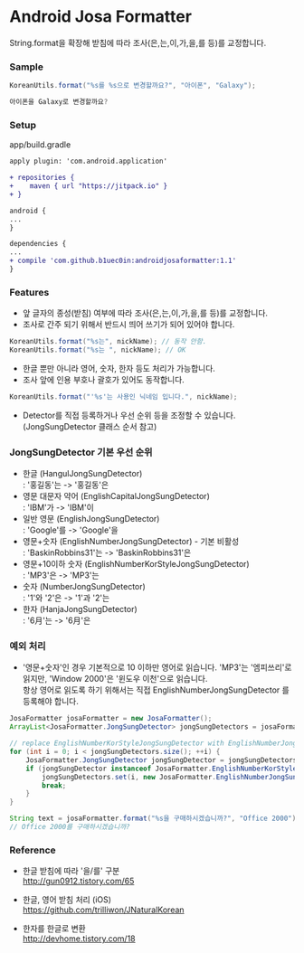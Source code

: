# Android Josa Formatter
String.format을 확장해 받침에 따라 조사(은,는,이,가,을,를 등)를 교정합니다.

### Sample

```java
KoreanUtils.format("%s를 %s으로 변경할까요?", "아이폰", "Galaxy");

아이폰을 Galaxy로 변경할까요?
```


### Setup
app/build.gradle
```diff
apply plugin: 'com.android.application'

+ repositories {
+    maven { url "https://jitpack.io" }
+ }

android {
...
}

dependencies {
...
+ compile 'com.github.b1uec0in:androidjosaformatter:1.1'
}
```

### Features
* 앞 글자의 종성(받침) 여부에 따라 조사(은,는,이,가,을,를 등)를 교정합니다.
* 조사로 간주 되기 위해서 반드시 띄어 쓰기가 되어 있어야 합니다.
```java
KoreanUtils.format("%s는", nickName); // 동작 안함. 
KoreanUtils.format("%s는 ", nickName); // OK
```
* 한글 뿐만 아니라 영어, 숫자, 한자 등도 처리가 가능합니다.
* 조사 앞에 인용 부호나 괄호가 있어도 동작합니다.
```java
KoreanUtils.format("'%s'는 사용인 닉네임 입니다.", nickName);
```
* Detector를 직접 등록하거나 우선 순위 등을 조정할 수 있습니다. (JongSungDetector 클래스 순서 참고)


### JongSungDetector 기본 우선 순위
* 한글 (HangulJongSungDetector)<br/>
: '홍길동'는 -> '홍길동'은
* 영문 대문자 약어 (EnglishCapitalJongSungDetector)<br/>
: 'IBM'가 -> 'IBM'이
* 일반 영문 (EnglishJongSungDetector)<br/>
: 'Google'를 -> 'Google'을
* 영문+숫자 (EnglishNumberJongSungDetector) - 기본 비활성<br/>
: 'BaskinRobbins31'는 -> 'BaskinRobbins31'은 
* 영문+10이하 숫자 (EnglishNumberKorStyleJongSungDetector)<br/>
: 'MP3'은 -> 'MP3'는
* 숫자 (NumberJongSungDetector)<br/>
: '1'와 '2'은  -> '1'과 '2'는
* 한자 (HanjaJongSungDetector)<br/>
: '6月'는 -> '6月'은


### 예외 처리
* '영문+숫자'인 경우 기본적으로 10 이하만 영어로 읽습니다. 'MP3'는 '엠피쓰리'로 읽지만, 'Window 2000'은 '윈도우 이천'으로 읽습니다.<br/>
항상 영어로 읽도록 하기 위해서는 직접 EnglishNumberJongSungDetector 를 등록해야 합니다.
```java
JosaFormatter josaFormatter = new JosaFormatter();
ArrayList<JosaFormatter.JongSungDetector> jongSungDetectors = josaFormatter.getJongSungDetectors();

// replace EnglishNumberKorStyleJongSungDetector with EnglishNumberJongSungDetector
for (int i = 0; i < jongSungDetectors.size(); ++i) {
    JosaFormatter.JongSungDetector jongSungDetector = jongSungDetectors.get(i);
    if (jongSungDetector instanceof JosaFormatter.EnglishNumberKorStyleJongSungDetector) {
        jongSungDetectors.set(i, new JosaFormatter.EnglishNumberJongSungDetector());
        break;
    }
}

String text = josaFormatter.format("%s을 구매하시겠습니까?", "Office 2000"));
// Office 2000를 구매하시겠습니까?

```


### Reference
* 한글 받침에 따라 '을/를' 구분 <br/>
http://gun0912.tistory.com/65

* 한글, 영어 받침 처리 (iOS) <br/>
https://github.com/trilliwon/JNaturalKorean

* 한자를 한글로 변환 <br/>
http://devhome.tistory.com/18




